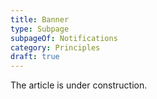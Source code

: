 ```yaml
---
title: Banner
type: Subpage
subpageOf: Notifications
category: Principles
draft: true
---
```


The article is under construction. 
